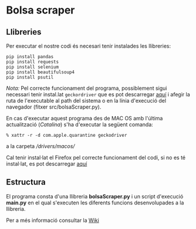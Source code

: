 # Bolsa scraper

## Llibreries

Per executar el nostre codi és necesari tenir instalades les llibreries:

```
pip install pandas
pip install requests
pip install selenium
pip install beautifulsoup4
pip install psutil
```
*Nota:* Pel correcte funcionament del programa, possiblement sigui necessari tenir instal.lat `geckordriver` que es pot descarregar [aquí](https://github.com/mozilla/geckodriver/releases) i afegir la ruta de l'executable al path del sistema o en la línia d'execució del navegador (fitxer src/bolsaScraper.py).

En cas d'executar aquest programa des de MAC OS amb l'última actualització (*Catalina*) s'ha d'executar la següent comanda:
```
% xattr -r -d com.apple.quarantine geckodriver
```
a la carpeta */drivers/macos/*

Cal tenir instal·lat el Firefox pel correcte funcionament del codi, si no es té instal·lat, es pot descarregar [aquí](https://www.mozilla.org/es-ES/firefox/new/)

## Estructura

El programa consta d'una llibreria **bolsaScraper.py** i un script d'execució **main.py** en el qual s'executen les diferents funcions desenvolupades a la llibreria.

Per a més informació consultar la [Wiki](https://github.com/alaverma/web-scraping-uoc/wiki/Pr%C3%A0ctica-1:-Web-Scraping)
